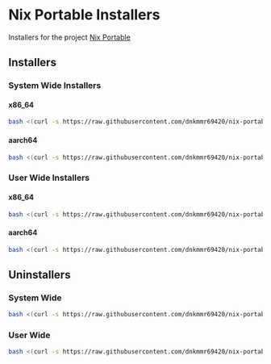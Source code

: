 # Nix Portable Installers
Installers for the project [Nix Portable](https://github.com/DavHau/nix-portable)

## Installers

### System Wide Installers

#### x86_64

```bash
bash <(curl -s https://raw.githubusercontent.com/dnkmmr69420/nix-portable-utils/main/installers/x86_64-universal-system-wide-installer.sh)
```

#### aarch64


```bash
bash <(curl -s https://raw.githubusercontent.com/dnkmmr69420/nix-portable-utils/main/installers/aarch64-universal-system-wide-installer.sh)
```

### User Wide Installers

#### x86_64

```bash
bash <(curl -s https://raw.githubusercontent.com/dnkmmr69420/nix-portable-utils/main/installers/x86_64-universal-user-wide-installer.sh)
```

#### aarch64

```bash
bash <(curl -s https://raw.githubusercontent.com/dnkmmr69420/nix-portable-utils/main/installers/aarch64-universal-user-wide-installer.sh)
```

## Uninstallers

### System Wide

```bash
bash <(curl -s https://raw.githubusercontent.com/dnkmmr69420/nix-portable-utils/main/installers/universal-system-wide-uninstaller.sh)
```

### User Wide

```bash
bash <(curl -s https://raw.githubusercontent.com/dnkmmr69420/nix-portable-utils/main/installers/universal-user-wide-uninstaller.sh)
```

